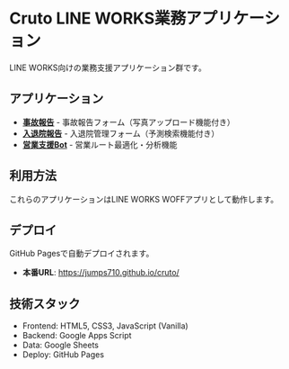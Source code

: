 # Cruto LINE WORKS業務アプリケーション

LINE WORKS向けの業務支援アプリケーション群です。

## アプリケーション

- **[事故報告](./accident-report/)** - 事故報告フォーム（写真アップロード機能付き）
- **[入退院報告](./hospital-report/)** - 入退院管理フォーム（予測検索機能付き）
- **[営業支援Bot](./sales-bot/)** - 営業ルート最適化・分析機能

## 利用方法

これらのアプリケーションはLINE WORKS WOFFアプリとして動作します。

## デプロイ

GitHub Pagesで自動デプロイされます。

- **本番URL**: https://jumps710.github.io/cruto/

## 技術スタック

- Frontend: HTML5, CSS3, JavaScript (Vanilla)
- Backend: Google Apps Script
- Data: Google Sheets
- Deploy: GitHub Pages